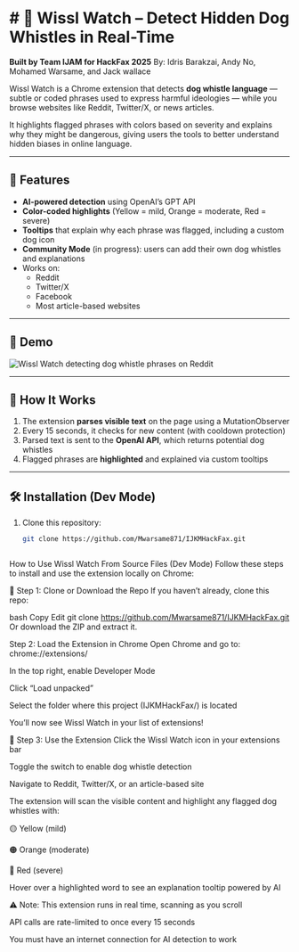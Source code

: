 # # 🐶 Wissl Watch – Detect Hidden Dog Whistles in Real-Time

**Built by Team IJAM for HackFax 2025**
By: Idris Barakzai, Andy No, Mohamed Warsame, and Jack wallace

Wissl Watch is a Chrome extension that detects **dog whistle language** — subtle or coded phrases used to express harmful ideologies — while you browse websites like Reddit, Twitter/X, or news articles.

It highlights flagged phrases with colors based on severity and explains why they might be dangerous, giving users the tools to better understand hidden biases in online language.

---

## 🚀 Features

- **AI-powered detection** using OpenAI’s GPT API
- **Color-coded highlights** (Yellow = mild, Orange = moderate, Red = severe)
- **Tooltips** that explain why each phrase was flagged, including a custom dog icon
- **Community Mode** (in progress): users can add their own dog whistles and explanations
- Works on:
  - Reddit
  - Twitter/X
  - Facebook
  - Most article-based websites

---

## 📸 Demo

![Wissl Watch detecting dog whistle phrases on Reddit](screenshot.png)

---

## 🔧 How It Works

1. The extension **parses visible text** on the page using a MutationObserver
2. Every 15 seconds, it checks for new content (with cooldown protection)
3. Parsed text is sent to the **OpenAI API**, which returns potential dog whistles
4. Flagged phrases are **highlighted** and explained via custom tooltips

---

## 🛠 Installation (Dev Mode)

1. Clone this repository:
   ```bash
   git clone https://github.com/Mwarsame871/IJKMHackFax.git



How to Use Wissl Watch From Source Files (Dev Mode)
Follow these steps to install and use the extension locally on Chrome:

🔧 Step 1: Clone or Download the Repo
If you haven’t already, clone this repo:

bash
Copy
Edit
git clone https://github.com/Mwarsame871/IJKMHackFax.git
Or download the ZIP and extract it.

Step 2: Load the Extension in Chrome
Open Chrome and go to:
chrome://extensions/

In the top right, enable Developer Mode

Click “Load unpacked”

Select the folder where this project (IJKMHackFax/) is located

You’ll now see Wissl Watch in your list of extensions!

🔁 Step 3: Use the Extension
Click the Wissl Watch icon in your extensions bar

Toggle the switch to enable dog whistle detection

Navigate to Reddit, Twitter/X, or an article-based site

The extension will scan the visible content and highlight any flagged dog whistles with:

🟡 Yellow (mild)

🟠 Orange (moderate)

🔴 Red (severe)

Hover over a highlighted word to see an explanation tooltip powered by AI

⚠️ Note:
This extension runs in real time, scanning as you scroll

API calls are rate-limited to once every 15 seconds

You must have an internet connection for AI detection to work